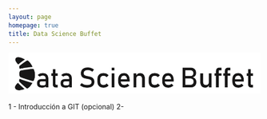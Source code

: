 ```yaml
---
layout: page
homepage: true
title: Data Science Buffet
---
```


![Data Science Buffet](./assets/img/logo.png)




1 - Introducción a GIT (opcional)
2-


